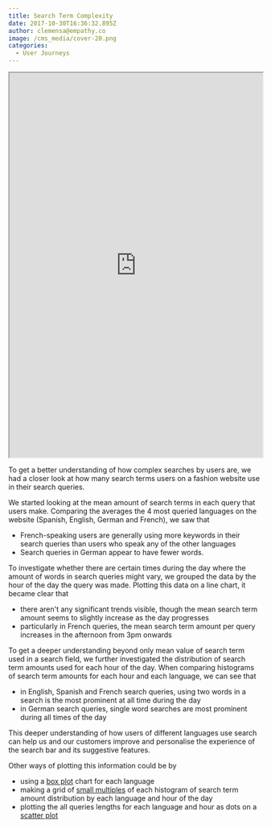 ```yaml
---
title: Search Term Complexity
date: 2017-10-30T16:36:32.895Z
author: clemensa@empathy.co
image: /cms_media/cover-20.png
categories:
  - User Journeys
---
```

<div class="col-sm-12" align="center">
	<iframe src="https://www.imagineyourdata.com/datavis/keyword-distribution/" framebimg-order="1" width="100%" height="765px"></iframe>
</div>


To get a better understanding of how complex searches by users are, we had a closer look at how many search terms users on a fashion website use in their search queries.

We started looking at the mean amount of search terms in each query that users make. Comparing the averages the 4 most queried languages on the website (Spanish, English, German and French), we saw that 

* French-speaking users are generally using more keywords in their search queries than users who speak any of the other languages
* Search queries in German appear to have fewer words.

To investigate whether there are certain times during the day where the amount of words in search queries might vary, we grouped the data by the hour of the day the query was made. Plotting this data on a line chart, it became clear that 

* there aren't any significant trends visible, though the mean search term amount seems to slightly increase as the day progresses
* particularly in French queries, the mean search term amount per query increases in the afternoon from 3pm onwards

To get a deeper understanding beyond only mean value of search term used in a search field, we further investigated the distribution of search term amounts used for each hour of the day. When comparing histograms of search term amounts for each hour and each language, we can see that 

* in English, Spanish and French search queries, using two words in a search is the most prominent at all time during the day
* in German search queries, single word searches are most prominent during all times of the day

This deeper understanding of how users of different languages use search can help us and our customers improve and personalise the experience of the search bar and its suggestive features.

Other ways of plotting this information could be by

* using a <a href="https://en.wikipedia.org/wiki/Box_plot" target="_blank">box plot</a> chart for each language
* making a grid of <a href="https://en.wikipedia.org/wiki/Small_multiple" target="_blank">small multiples</a> of each histogram of search term amount distribution by each language and hour of the day 
* plotting the all queries lengths for each language and hour as dots on a <a href="https://en.wikipedia.org/wiki/Scatter_plot" target="_blank">scatter plot</a>
